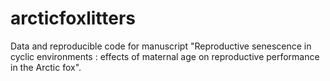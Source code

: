 # arcticfoxlitters
Data and reproducible code for manuscript "Reproductive senescence in cyclic environments   : effects of maternal age on reproductive performance in the Arctic fox".
